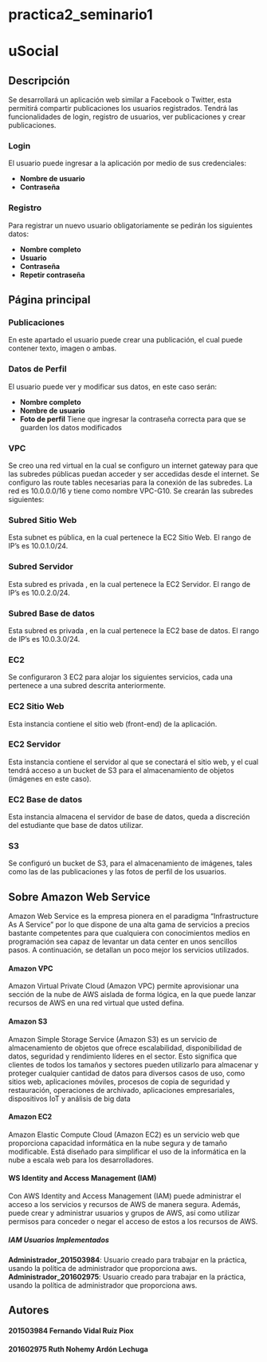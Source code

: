 # practica2_seminario1
# uSocial

## Descripción
Se desarrollará un aplicación web similar a Facebook o Twitter, esta permitirá compartir publicaciones los usuarios registrados. Tendrá las 
funcionalidades de login, registro de usuarios, ver publicaciones y crear publicaciones.

### Login
El usuario puede ingresar a la aplicación por medio de sus credenciales:
- **Nombre de usuario**
- **Contraseña**

### Registro
Para registrar un nuevo usuario obligatoriamente se pedirán los siguientes datos:
- **Nombre completo**
- **Usuario**
- **Contraseña**
- **Repetir contraseña**

## Página principal
### Publicaciones
En este apartado el usuario puede crear una publicación, el cual puede contener texto, imagen o ambas.

### Datos de Perfil
El usuario puede ver y modificar sus datos, en este caso serán:
- **Nombre completo**
- **Nombre de usuario**
- **Foto de perfil**
Tiene que ingresar la contraseña correcta para que se guarden los datos modificados

### VPC
Se creo una red virtual en la cual se configuro un internet gateway para que las subredes públicas puedan acceder y ser accedidas desde el internet. Se
configuro las route tables necesarias para la conexión de las subredes. La red es 10.0.0.0/16 y tiene como nombre VPC-G10.
Se crearán las subredes siguientes:

### Subred Sitio Web
Esta subnet es pública, en la cual pertenece la EC2 Sitio Web. El rango de IP’s es 10.0.1.0/24.

### Subred Servidor
Esta subred es privada , en la cual pertenece la EC2 Servidor. El rango de IP’s es 10.0.2.0/24.

### Subred Base de datos
Esta subred es privada , en la cual pertenece la EC2 base de datos. El rango de IP’s es 10.0.3.0/24.

### EC2
Se configuraron 3 EC2 para alojar los siguientes servicios, cada una pertenece a una subred descrita anteriormente.

### EC2 Sitio Web
Esta instancia contiene el sitio web (front-end) de la aplicación.

### EC2 Servidor
Esta instancia contiene el servidor al que se conectará el sitio web, y el cual tendrá acceso a un bucket de S3 para el almacenamiento de objetos (imágenes en este caso).

### EC2 Base de datos
Esta instancia almacena el servidor de base de datos, queda a discreción del estudiante que base de datos utilizar.

### S3
Se configuró un bucket de S3, para el almacenamiento de imágenes, tales como las de las publicaciones y las fotos de perfil de los usuarios.

## Sobre Amazon Web Service
Amazon Web Service es la empresa pionera en el paradigma “Infrastructure As A Service” por lo que dispone de una alta gama de servicios a precios bastante competentes para que cualquiera con conocimientos medios en programación sea capaz de levantar un data center en unos sencillos pasos.
A continuación, se detallan un poco mejor los servicios utilizados.

#### Amazon VPC
Amazon Virtual Private Cloud (Amazon VPC) permite aprovisionar una sección de la nube de AWS aislada de forma lógica, en la que puede lanzar recursos de AWS en una red virtual que usted defina.

#### Amazon S3
Amazon Simple Storage Service (Amazon S3) es un servicio de almacenamiento de objetos que ofrece escalabilidad, disponibilidad de datos, seguridad y rendimiento líderes en el sector. Esto significa que clientes de todos los tamaños y sectores pueden utilizarlo para almacenar y proteger cualquier cantidad de datos para diversos casos de uso, como sitios web, aplicaciones móviles, procesos de copia de seguridad y restauración, operaciones de archivado, aplicaciones empresariales, dispositivos IoT y análisis de big data

#### Amazon EC2
Amazon Elastic Compute Cloud (Amazon EC2) es un servicio web que proporciona capacidad informática en la nube segura y de tamaño modificable. Está diseñado para simplificar el uso de la informática en la nube a escala web para los desarrolladores.

#### WS Identity and Access Management (IAM)
Con AWS Identity and Access Management (IAM) puede administrar el acceso a los servicios y recursos de AWS de manera segura. Además, puede crear y administrar usuarios y grupos de AWS, así como utilizar permisos para conceder o negar el acceso de estos a los recursos de AWS.

##### IAM Usuarios Implementados
**Administrador_201503984**: Usuario creado para trabajar en la práctica, usando la política de administrador que proporciona aws.
**Administrador_201602975**: Usuario creado para trabajar en la práctica, usando la política de administrador que proporciona aws.

## Autores
#### **201503984** Fernando Vidal Ruíz Piox
#### **201602975** Ruth Nohemy Ardón Lechuga